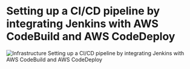 # Setting up a CI/CD pipeline by integrating Jenkins with AWS CodeBuild and AWS CodeDeploy

![Infrastructure](https://d2908q01vomqb2.cloudfront.net/7719a1c782a1ba91c031a682a0a2f8658209adbf/2019/10/20/Diagram2.png)
Setting up a CI/CD pipeline by integrating Jenkins with AWS CodeBuild and AWS CodeDeploy
